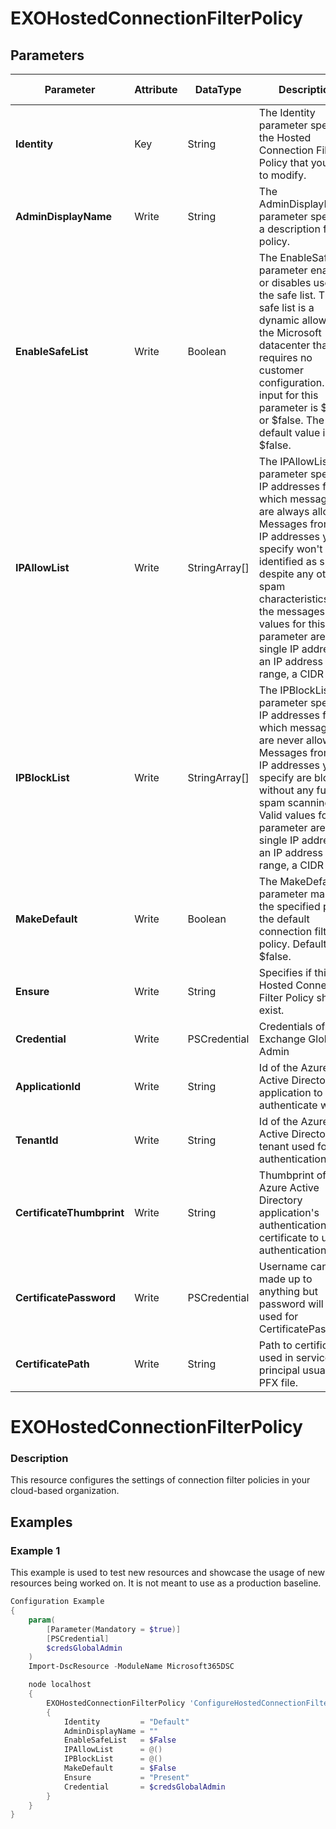 ﻿# EXOHostedConnectionFilterPolicy

## Parameters

| Parameter | Attribute | DataType | Description | Allowed Values |
| --- | --- | --- | --- | --- |
| **Identity** | Key | String | The Identity parameter specifies the Hosted Connection Filter Policy that you want to modify. ||
| **AdminDisplayName** | Write | String | The AdminDisplayName parameter specifies a description for the policy. ||
| **EnableSafeList** | Write | Boolean | The EnableSafeList parameter enables or disables use of the safe list. The safe list is a dynamic allow list in the Microsoft datacenter that requires no customer configuration. Valid input for this parameter is $true or $false. The default value is $false. ||
| **IPAllowList** | Write | StringArray[] | The IPAllowList parameter specifies IP addresses from which messages are always allowed. Messages from the IP addresses you specify won't be identified as spam, despite any other spam characteristics of the messages. Valid values for this parameter are: A single IP address, an IP address range, a CIDR IP. ||
| **IPBlockList** | Write | StringArray[] | The IPBlockList parameter specifies IP addresses from which messages are never allowed. Messages from the IP addresses you specify are blocked without any further spam scanning. Valid values for this parameter are: A single IP address, an IP address range, a CIDR IP. ||
| **MakeDefault** | Write | Boolean | The MakeDefault parameter makes the specified policy the default connection filter policy. Default is $false. ||
| **Ensure** | Write | String | Specifies if this Hosted Connection Filter Policy should exist. |Present, Absent|
| **Credential** | Write | PSCredential | Credentials of the Exchange Global Admin ||
| **ApplicationId** | Write | String | Id of the Azure Active Directory application to authenticate with. ||
| **TenantId** | Write | String | Id of the Azure Active Directory tenant used for authentication. ||
| **CertificateThumbprint** | Write | String | Thumbprint of the Azure Active Directory application's authentication certificate to use for authentication. ||
| **CertificatePassword** | Write | PSCredential | Username can be made up to anything but password will be used for CertificatePassword ||
| **CertificatePath** | Write | String | Path to certificate used in service principal usually a PFX file. ||

# EXOHostedConnectionFilterPolicy

### Description

This resource configures the settings of connection filter policies
in your cloud-based organization.

## Examples

### Example 1

This example is used to test new resources and showcase the usage of new resources being worked on.
It is not meant to use as a production baseline.

```powershell
Configuration Example
{
    param(
        [Parameter(Mandatory = $true)]
        [PSCredential]
        $credsGlobalAdmin
    )
    Import-DscResource -ModuleName Microsoft365DSC

    node localhost
    {
        EXOHostedConnectionFilterPolicy 'ConfigureHostedConnectionFilterPolicy'
        {
            Identity         = "Default"
            AdminDisplayName = ""
            EnableSafeList   = $False
            IPAllowList      = @()
            IPBlockList      = @()
            MakeDefault      = $False
            Ensure           = "Present"
            Credential       = $credsGlobalAdmin
        }
    }
}
```

